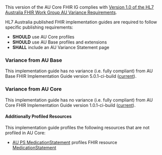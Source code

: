 This version of the AU Core FHIR IG complies with [Version 1.0 of the HL7 Australia FHIR Work Group AU Variance Requirements](https://hl7.org.au/fhir/HL7%20AU%20Variance%20Requirements%20v1.0.pdf).

HL7 Australia published FHIR implementation guides are required to follow specific publishing requirements:
- **SHOULD** use AU Core profiles
- **SHOULD** use AU Base profiles and extensions
- **SHALL** include an AU Variance Statement page


### Variance from AU Base
This implementation guide has no variance (i.e. fully compliant) from AU Base FHIR Implementation Guide version 5.0.1-ci-build ([current](https://build.fhir.org/ig/hl7au/au-fhir-base/)).

### Variance from AU Core
This implementation guide has no variance (i.e. fully compliant) from AU Core FHIR Implementation Guide version 1.0.1-ci-build ([current](https://build.fhir.org/ig/hl7au/au-fhir-core/)).

#### Additionally Profiled Resources

This implementation guide profiles the following resources that are not profiled in AU Core:

- [AU PS MedicationStatement](StructureDefinition-au-ps-medicationstatement.html) profiles FHIR resource [MedicationStatement](http://hl7.org/fhir/R4/medicationstatement.html)
